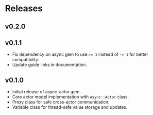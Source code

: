 # Releases

## v0.2.0

## v0.1.1

  - Fix dependency on async gem to use `>= 1` instead of `~> 1` for better compatibility.
  - Update guide links in documentation.

## v0.1.0

  - Initial release of async-actor gem.
  - Core actor model implementation with `Async::Actor` class.
  - Proxy class for safe cross-actor communication.
  - Variable class for thread-safe value storage and updates.
